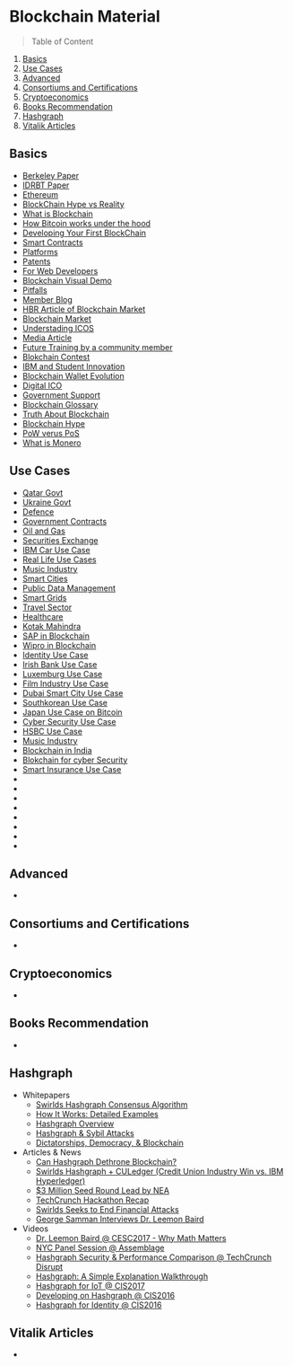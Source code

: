 # Blockchain Material

> Table of Content

1. [Basics](#basics)
1. [Use Cases](#use-cases)
1. [Advanced](#advanced)
1. [Consortiums and Certifications](#consortiums-and-certifications)
1. [Cryptoeconomics](#cryptoeconomics)
1. [Books Recommendation](#books-recommendation)
1. [Hashgraph](#hashgraph)
1. [Vitalik Articles](#vitalik-articles)



**Basics**
---

* [Berkeley Paper](http://scet.berkeley.edu/wp-content/uploads/BlockchainPaper.pdf)
* [IDRBT Paper](http://www.idrbt.ac.in/assets/publications/Best%20Practices/BCT.pdf)
* [Ethereum](https://blockgeeks.com/introduction-to-ethereum-blockchain)
* [BlockChain Hype vs Reality](https://www.linkedin.com/pulse/blockchain-hype-vs-reality-rohas-nagpal)
* [What is Blockchain](https://www.youtube.com/watch?v=93E_GzvpMA0)
* [How Bitcoin works under the hood](https://www.youtube.com/watch?v=Lx9zgZCMqXE)
* [Developing Your First BlockChain](https://dzone.com/articles/developing-your-first-block-chain-part-1)
* [Smart Contracts](http://www.the-blockchain.com/2017/04/11/ethereum-meets-hyperledger-burrow-ethereum-smart-contract-machine-join-hyperledger)
* [Platforms](https://www.linkedin.com/pulse/16-blockchain-platforms-brief-introduction-rohas-nagpal)
* [Patents](https://www.linkedin.com/pulse/290-blockchain-related-patents-watch-out-rohas-nagpal)
* [For Web Developers](https://marmelab.com/blog/2016/04/28/blockchain-for-web-developers-the-theory.html)
* [Blockchain Visual Demo](https://www.youtube.com/watch?v=_160oMzblY8)
* [Pitfalls](https://www.linkedin.com/pulse/pitfalls-limitations-blockchain-bill-mccabe)
* [Member Blog](http://cyberfrat.com/is-the-blockchain-an-economy-or-a-computer-science-innovation)
* [HBR Article of Blockchain Market](https://hbr.org/2017/05/how-blockchain-could-help-emerging-markets-leap-ahead)
* [Blockchain Market](http://www.the-blockchain.com/2016/10/11/blockchain-market-worth-2-3-billion-usd-2021)
* [Understading ICOS](https://medium.com/@ourielohayon/icos-for-dummies-like-me-1e82a8bc27f4)
* [Media Article](https://www.livemint.com/Opinion/WJ2SAINvOuAykE4PIj4mmM/Blockchaining-Indias-digital-future.html)
* [Future Training by a community member](https://www.linkedin.com/pulse/coming-soon-5-days-ethereum-hand-on-training-rajesh-kumar)
* [Blokchain Contest](http://www.coinspeaker.com/2017/06/23/porsche-reveals-winner-of-its-first-innovation-blockchain-startups-contest)
* [IBM and Student Innovation](https://bitcoinmagazine.com/articles/sony-and-ibm-join-forces-put-student-achievement-blockchain)
* [Blockchain Wallet Evolution](https://news.bitcoin.com/blockchain-wallet-adds-the-ability-to-exchange-and-store-ethereum)
* [Digital ICO](https://www.wsj.com/amp/articles/latest-hot-digital-coin-offering-187-millionin-one-hourfor-filecoin-1502481514)
* [Government Support](http://www.zdnet.com/article/australia-gets-a-parliamentary-friends-of-blockchain-group)
* [Blockchain Glossary](https://blockchainhub.net/blockchain-glossary)
* [Truth About Blockchain](https://hbr.org/2017/01/the-truth-about-blockchain)
* [Blockchain Hype](https://hackernoon.com/ten-years-in-nobody-has-come-up-with-a-use-case-for-blockchain-ee98c180100)
* [PoW verus PoS](http://bitfury.com/content/5-white-papers-research/pos-vs-pow-1.0.2.pdf)
* [What is Monero](https://blockgeeks.com/guides/what-is-monero)


**Use Cases**
---

* [Qatar Govt](http://www.gtreview.com/news/mena/qatar-completes-blockchain-pilot-for-international-money-transfers)
* [Ukraine Govt](https://www.blockchaintechnews.com/news/ukrainian-government-partners-with-bitfury-group-to-create-blockchain-government-solution)
* [Defence](http://www.dtic.mil/doctrine/education/jpme_papers/barnas_n.pdf)
* [Government Contracts](https://qz.com/801640/darpa-blockchain-a-blockchain-from-guardtime-is-being-verified-by-galois-under-a-government-contract)
* [Oil and Gas](https://www2.deloitte.com/content/dam/Deloitte/us/Documents/process-and-operations/us-cons-blockchain-future-oil-gas.pdf)
* [Securities Exchange](https://www.cryptocoinsnews.com/abu-dhabi-securities-exchange-chief-big-blockchain)
* [IBM Car Use Case](https://www.youtube.com/watch?v=IgNfoQQ5Reg)
* [Real Life Use Cases](https://youtu.be/cHe_ow9v094)
* [Music Industry](https://hbr.org/2017/03/blockchain-could-help-artists-profit-more-from-their-creative-works?utm_campaign=hbr&utm_source=twitter&utm_medium=social)
* [Smart Cities](https://www.weforum.org/agenda/2016/12/this-is-how-blockchain-will-change-the-face-of-our-cities/?utm_content=bufferfd9fa&utm_medium=social&utm_source=twitter.com&utm_campaign=buffer)
* [Public Data Management](https://hbr.org/2017/03/using-blockchain-to-keep-public-data-public)
* [Smart Grids](https://hbr.org/2017/03/how-utilities-are-using-blockchain-to-modernize-the-grid)
* [Travel Sector](https://www.forbes.com/sites/forbesfinancecouncil/2017/03/28/how-blockchain-technology-will-dominate-the-travel-sector/#577ef0829de5)
* [Healthcare](https://bitcoinmagazine.com/articles/could-there-be-blockchain-solution-high-prescription-drug-prices)
* [Kotak Mahindra](http://www.econotimes.com/Indian-Kotak-Mahindra-Bank-launches-end-to-end-blockchain-based-trade-financing-707067)
* [SAP in Blockchain](http://www.cnbc.com/2017/05/17/sap-unveils-blockchain-service-in-the-cloud.html)
* [Wipro in Blockchain](http://cio.economictimes.indiatimes.com/news/enterprise-services-and-applications/wipros-big-blockchain-push-across-sectors-with-the-launch-of-nine-solutions/58713030)
* [Identity Use Case](https://cointelegraph.com/news/regtech-new-blockchain-platform-seeks-to-disrupt-identity-industry)
* [Irish Bank Use Case](http://www.coindesk.com/big-four-irish-banks-join-blockchain-payments-pilot)
* [Luxemburg Use Case](http://www.coindesk.com/luxembourg-government-backed-firm-to-launch-blockchain-id-platform)
* [Film Industry Use Case](https://www.linkedin.com/pulse/blockchain-technology-film-industry-use-case-paul-forrest)
* [Dubai Smart City Use Case](https://www.wsj.com/articles/dubai-aims-to-be-a-city-built-on-blockchain-1493086080)
* [Southkorean Use Case](https://www.cryptocoinsnews.com/south-korea-backs-worlds-first-blockchain-pilot-insurance-payments-seoul)
* [Japan Use Case on Bitcoin](https://cointelegraph.com/news/its-official-japan-has-eliminated-tax-on-bitcoin-rise-in-trading-expected)
* [Cyber Security Use Case](http://www.informationsecuritybuzz.com/articles/countering-wannacry-petya-blockchain-technology)
* [HSBC Use Case](http://www.businessinsider.com/blockchain-digital-trade-chain-ibm-hyperledger-deutsche-bank-hsbc-soc-gen-2017-6?IR=T)
* [Music Industry](https://hbr.org/2017/06/blockchain-could-help-musicians-make-money-again?referral=00208&spJobID=1042175496&spMailingID=17552121&spReportId=MTA0MjE3NTQ5NgS2&spUserID=MjkzMDE3MDI1Nzc1S0)
* [Blockchain in India](http://www.cioandleader.com/article/2017/03/23/depth-analysis-how-blockchain-unfolding-india)
* [Blokchain for cyber Security](http://www.financialexpress.com/industry/technology/ransomware-after-petya-attack-eyes-turn-to-blockchain-for-a-way-out/740359)
* [Smart Insurance Use Case](http://www.cioandleader.com/article/2017/03/23/depth-analysis-how-blockchain-unfolding-india)
* []()
* []()
* []()
* []()
* []()
* []()
* []()
* []()


**Advanced**
---

* []()


**Consortiums and Certifications**
---

* []()


**Cryptoeconomics**
---

* []()


**Books Recommendation**
---

* []()


**Hashgraph**
---

* Whitepapers
  * [Swirlds Hashgraph Consensus Algorithm](http://bit.ly/2zSTqm1)
  * [How It Works: Detailed Examples](http://bit.ly/2iCO5uV)
  * [Hashgraph Overview](http://bit.ly/2ySfcc8)
  * [Hashgraph & Sybil Attacks](http://bit.ly/2loq1Nu)
  * [Dictatorships, Democracy, & Blockchain](http://bit.ly/2z7aYND)
* Articles & News
  * [Can Hashgraph Dethrone Blockchain?](http://bit.ly/2z9wrFk)
  * [Swirlds Hashgraph + CULedger (Credit Union Industry Win vs. IBM Hyperledger)](http://bit.ly/2y96TZD)
  * [$3 Million Seed Round Lead by NEA](http://bit.ly/2zSU7vD)
  * [TechCrunch Hackathon Recap](http://bit.ly/2hgHjYd)
  * [Swirlds Seeks to End Financial Attacks](http://bit.ly/2gWPyIH)
  * [George Samman Interviews Dr. Leemon Baird](http://bit.ly/2gPEMYi)
* Videos
  * [Dr. Leemon Baird @ CESC2017 - Why Math Matters](http://bit.ly/2lk8KVA)
  * [NYC Panel Session @ Assemblage](http://bit.ly/2zqNcgj)
  * [Hashgraph Security & Performance Comparison @ TechCrunch Disrupt](http://bit.ly/2z7vQ7D)
  * [Hashgraph: A Simple Explanation Walkthrough](http://bit.ly/2zdC1aD)
  * [Hashgraph for IoT @ CIS2017](https://youtu.be/UCISttFSoIY)
  * [Developing on Hashgraph @ CIS2016](https://youtu.be/P7pGpfDTGnA)
  * [Hashgraph for Identity @ CIS2016](https://youtu.be/rhHfjOqlUv4)


**Vitalik Articles**
---

* []()
